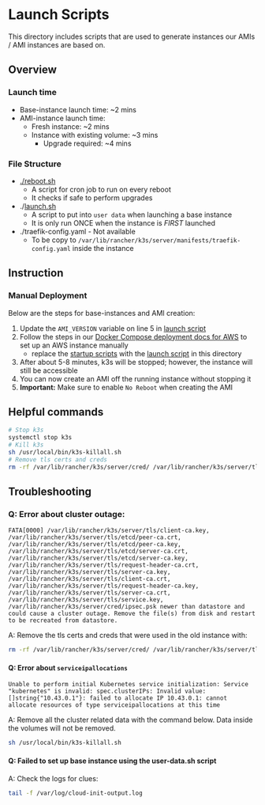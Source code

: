 # Launch Scripts

This directory includes scripts that are used to generate instances our AMIs / AMI instances are based on.

## Overview

### Launch time

- Base-instance launch time: ~2 mins
- AMI-instance launch time:
  - Fresh instance: ~2 mins
  - Instance with existing volume: ~3 mins
    - Upgrade required: ~4 mins

### File Structure

- [./reboot.sh](reboot.sh)
  - A script for cron job to run on every reboot
  - It checks if safe to perform upgrades
- ./[launch.sh](launch.sh)
  - A script to put into `user data` when launching a base instance
  - It is only run ONCE when the instance is *FIRST* launched
- ./traefik-config.yaml - Not available
  - To be copy to `/var/lib/rancher/k3s/server/manifests/traefik-config.yaml` inside the instance

## Instruction

### Manual Deployment

Below are the steps for base-instances and AMI creation:

1. Update the `AMI_VERSION` variable on line 5 in [launch script](launch.sh)
2. Follow the steps in our [Docker Compose deployment docs for AWS](https://docs.sourcegraph.com/admin/deploy/docker-compose/aws) to set up an AWS instance manually
   - replace the [startup scripts](https://docs.sourcegraph.com/admin/deploy/docker-compose/aws#advanced-details-user-data) with the [launch script](launch.sh) in this directory
3. After about 5-8 minutes, k3s will be stopped; however, the instance will still be accessible
4. You can now create an AMI off the running instance without stopping it
5. **Important:** Make sure to enable `No Reboot` when creating the AMI


## Helpful commands

```bash
# Stop k3s
systemctl stop k3s
# Kill k3s
sh /usr/local/bin/k3s-killall.sh
# Remove tls certs and creds
rm -rf /var/lib/rancher/k3s/server/cred/ /var/lib/rancher/k3s/server/tls/
```

## Troubleshooting

### Q: Error about cluster outage:

`FATA[0000] /var/lib/rancher/k3s/server/tls/client-ca.key, /var/lib/rancher/k3s/server/tls/etcd/peer-ca.crt, /var/lib/rancher/k3s/server/tls/etcd/peer-ca.key, /var/lib/rancher/k3s/server/tls/etcd/server-ca.crt, /var/lib/rancher/k3s/server/tls/etcd/server-ca.key, /var/lib/rancher/k3s/server/tls/request-header-ca.crt, /var/lib/rancher/k3s/server/tls/server-ca.key, /var/lib/rancher/k3s/server/tls/client-ca.crt, /var/lib/rancher/k3s/server/tls/request-header-ca.key, /var/lib/rancher/k3s/server/tls/server-ca.crt, /var/lib/rancher/k3s/server/tls/service.key, /var/lib/rancher/k3s/server/cred/ipsec.psk newer than datastore and could cause a cluster outage. Remove the file(s) from disk and restart to be recreated from datastore.`

A: Remove the tls certs and creds that were used in the old instance with:

```bash
rm -rf /var/lib/rancher/k3s/server/cred/ /var/lib/rancher/k3s/server/tls/
```

#### Q: Error about `serviceipallocations`

`Unable to perform initial Kubernetes service initialization: Service "kubernetes" is invalid: spec.clusterIPs: Invalid value: []string{"10.43.0.1"}: failed to allocate IP 10.43.0.1: cannot allocate resources of type serviceipallocations at this time`

A: Remove all the cluster related data with the command below. Data inside the volumes will not be removed.

```bash
sh /usr/local/bin/k3s-killall.sh
```

#### Q: Failed to set up base instance using the user-data.sh script

A: Check the logs for clues:

```bash
tail -f /var/log/cloud-init-output.log
```

